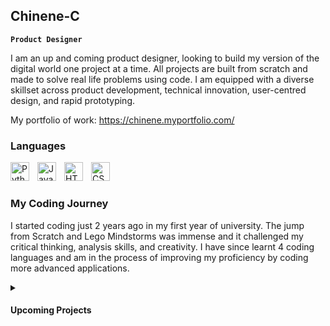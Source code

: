 ## Chinene-C

**`Product Designer`**

I am an up and coming product designer, looking to build my version of the digital world one project at a time. All projects are built from scratch and made to solve real life problems using code. I am equipped with a diverse skillset across product development, technical innovation, user-centred design, and rapid prototyping.

My portfolio of work: https://chinene.myportfolio.com/

### Languages
<img align="left" alt="Python" width="30px" style="padding-right:10px;" src="https://cdn.jsdelivr.net/gh/devicons/devicon/icons/python/python-plain.svg" />
<img align="left" alt="JavaScript" width="30px" style="padding-right:10px;" src="https://cdn.jsdelivr.net/gh/devicons/devicon/icons/javascript/javascript-plain.svg" />
<img align="left" alt="HTML" width="30px" style="padding-right:10px;" src="https://cdn.jsdelivr.net/gh/devicons/devicon/icons/html5/html5-plain.svg" />
<img align="left" alt="CSS" width="30px" style="padding-right:10px;" src="https://cdn.jsdelivr.net/gh/devicons/devicon/icons/css3/css3-plain.svg" />
<br />

#

### My Coding Journey
I started coding just 2 years ago in my first year of university. The jump from Scratch and Lego Mindstorms was immense and it challenged my critical thinking, analysis skills, and creativity. I have since learnt 4 coding languages and am in the process of improving my proficiency by coding more advanced applications.

<details>
 <summary><h4>Upcoming Projects</h4></summary> 
1. A portfolio website that applies artistic UI.
2. Using arduino and e-textiles technology to design a product that helps scoliosis patients track progress/improve.
